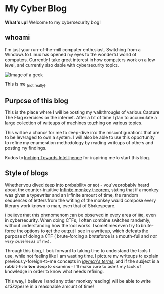 # My Cyber Blog
**What's up!** Welcome to my cybersecurity blog!
## whoami
I'm just your run-of-the-mill computer enthusiast. Switching from a Windows to Linux has opened my eyes to the wonderful world of computers. Currently I take great interest in how computers work on a low level, and currently also dable with cybersecurity topics.


![Image of a geek](https://designyoutrust.com/wp-content/uploads/2019/03/1-44.jpg)

This is me <sub>(not really)</sub>.
## Purpose of this blog
This is the place where I will be posting my walkthroughs of various Capture The Flag exercises on the internet. After a bit of time I plan to accumulate a large collection of writeups of machines touching on various topics. 

This will be a chance for me to deep-dive into the misconfigurations that are to be leveraged to own a system. I will also be able to use this opportunity to refine my enumeration methodology by reading writeups of others and posting my findings.

Kudos to [Inching Towards Intelligence](https://medium.com/@Inching-Towards-Intelligence/reflections-on-grinding-through-100-ctf-writeups-a61ce4095d7a) for inspiring me to start this blog.
## Style of blogs
Whether you dived deep into probability or not - you've probably heard about the counter-intuitive [Infinite monkey theorem](https://en.wikipedia.org/wiki/Infinite_monkey_theorem), stating that if a monkey was given a typewriter and an infinite amount of time, the random sequences of letters from the writing of the monkey would compose every literary work known to man, even that of Shakespeare. 

I believe that this phenomenom can be observed in every area of life, even in cybersecurity. When doing CTFs, I often combine switches randomly, without understanding how the tool works. I sometimes even try to brute-force the options to get the output I see in a writeup, which defeats the purpose of doing a CTF ( brute-forcing a bruteforce is a mouth-full and _not very bussiness_ of me). 

Through this blog, I look forward to taking time to understand the tools I use, while not feeling like I am wasting time. I picture my writeups to explain previously-foreign-to-me concepts in _[layman's terms](https://en.wikipedia.org/wiki/Plain_English)_, and if the subject is a rabbit-hole **too** deep to examine - I'll make sure to admit my lack of knowledge in order to know what needs refining.

This way, I believe I (and any other monkey reading) will be able to write *sz3kz*peare in a reasonable amount of time!
